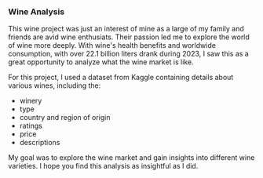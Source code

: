 ### Wine Analysis ###

This wine project was just an interest of mine as a large of my family and friends are avid wine enthusiats. Their passion led me to explore the world of wine more deeply. With wine's health benefits and worldwide consumption, with over 22.1 billion liters drank during 2023, I saw this as a great opportunity to analyze what the wine market is like.

For this project, I used a dataset from Kaggle containing details about various wines, including the:
 * winery
 * type
 * country and region of origin
 * ratings
 * price
 * descriptions
 
My goal was to explore the wine market and gain insights into different wine varieties. I hope you find this analysis as insightful as I did.
